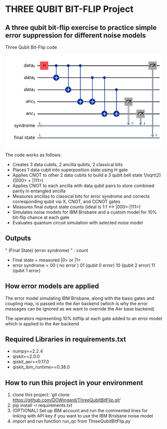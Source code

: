 # THREE QUBIT BIT-FLIP Project

## A three qubit bit-flip exercise to practice simple error suppression for different noise models

Three Qubit Bit-Flip code 

![Circuit Graph](Images/Circuit_Graph.png)

The code works as follows:

* Creates 3 data cubits, 2 ancilla qubits, 2 classical bits
* Places 1 data cubit into superposition state using H gate
* Applies CNOT to other 2 data cubits to build a 3 qubit bell state 1/sqrt(2) (|000> + |111>)
* Applies CNOT to each ancilla with data qubit pairs to store combined parity in entangled ancilla
* Measures ancillas to classical bits for error syndrome and corrects corresponding qubit via X, CNOT, and CCNOT gates
* Measures final output state counts (ideal is 1:1 <-> |000>:|111>)
* Simulates noise models for IBM Brisbane and a custom model for 10% bit-flip chance at each gate
* Evaluates quantum circuit simulation with selected noise model

## Outputs
" (Final State) (error syndrome) " : count

* Final state = measured |0> or |1>
* error syndrome =
          00 (  no error   )
          01 (qubit 0 error)
          10 (qubit 2 error)
          11 (qubit 1 error)


## How error models are applied
The error model simulating IBM Brisbane, along with the basis gates and coupling map, is passed into the Aer backend (which is why the error messages can be ignored as we want to override the Aer base backend)

The operators representing 10% bitflip at each gate added to an error model which is applied to the Aer backend

## Required Libraries in requirements.txt
* numpy==2.2.4
* qiskit==2.0.0
* qiskit_aer==0.17.0
* qiskit_ibm_runtime==0.38.0

## How to run this project in your environment

1. clone this project:
    'git clone https://github.com/DOWingard/ThreeQubitBitFlip.git'
2. pip install -r requirements.txt
3. (OPTIONAL) Set up IBM account and run the commented lines for linking with API key if you want to use the IBM Brisbane noise model
4. import and run function run_qc from ThreeQubitBitFlip.py 


